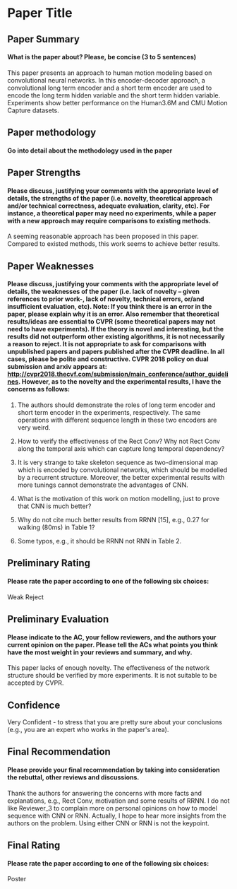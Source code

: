 # Paper Title

## Paper Summary
#### What is the paper about? Please, be concise (3 to 5 sentences)
This paper presents an approach to human motion modeling based on convolutional neural networks. In this encoder-decoder approach, a convolutional long term encoder and a short term encoder are used to encode the long term hidden variable and the short term hidden variable. Experiments show better performance on the Human3.6M and CMU Motion Capture datasets.

## Paper methodology
#### Go into detail about the methodology used in the paper

## Paper Strengths
#### Please discuss, justifying your comments with the appropriate level of details, the strengths of the paper (i.e. novelty, theoretical approach and/or technical correctness, adequate evaluation, clarity, etc). For instance, a theoretical paper may need no experiments, while a paper with a new approach may require comparisons to existing methods.
A seeming reasonable approach has been proposed in this paper. Compared to existed methods, this work seems to achieve better results.

## Paper Weaknesses
#### Please discuss, justifying your comments with the appropriate level of details, the weaknesses of the paper (i.e. lack of novelty – given references to prior work-, lack of novelty, technical errors, or/and insufficient evaluation, etc). Note: If you think there is an error in the paper, please explain why it is an error. Also remember that theoretical results/ideas are essential to CVPR (some theoretical papers may not need to have experiments). If the theory is novel and interesting, but the results did not outperform other existing algorithms, it is not necessarily a reason to reject. It is not appropriate to ask for comparisons with unpublished papers and papers published after the CVPR deadline. In all cases, please be polite and constructive. CVPR 2018 policy on dual submission and arxiv appears at: http://cvpr2018.thecvf.com/submission/main_conference/author_guidelines.	However, as to the novelty and the experimental results, I have the concerns as follows:

1.  The authors should demonstrate the roles of long term encoder and short term encoder in the experiments, respectively. The same operations with different sequence length in these two encoders are very weird.

2.  How to verify the effectiveness of the Rect Conv? Why not Rect Conv along the temporal axis which can capture long temporal dependency?

3. It is very strange to take skeleton sequence as two-dimensional map which is encoded by convolutional networks, which should be modelled by a recurrent structure. Moreover, the better experimental results with more tunings cannot demonstrate the advantages of CNN.

4. What is the motivation of this work on motion modelling, just to prove that CNN is much better?

5. Why do not cite much better results from RRNN [15], e.g., 0.27 for walking (80ms) in Table 1?

6. Some typos, e.g., it should be RRNN not RNN in Table 2.

## Preliminary Rating
#### Please rate the paper according to one of the following six choices:
Weak Reject

## Preliminary Evaluation
#### Please indicate to the AC, your fellow reviewers, and the authors your current opinion on the paper. Please tell the ACs what points you think have the most weight in your reviews and summary, and why.
This paper lacks of enough novelty. The effectiveness of the network structure should be verified by more experiments. It is not suitable to be accepted by CVPR.

## Confidence
Very Confident - to stress that you are pretty sure about your conclusions (e.g., you are an expert who works in the paper's area).


## Final Recommendation
#### Please provide your final recommendation by taking into consideration the rebuttal, other reviews and discussions.
Thank the authors for answering the concerns with more facts and explanations, e.g., Rect Conv, motivation and some results of RRNN. I do not like Reviewer_3 to complain more on personal opinions on how to model sequence with CNN or RNN. Actually, I hope to hear more insights from the authors on the problem. Using either CNN or RNN is not the keypoint.

## Final Rating
#### Please rate the paper according to one of the following six choices:
Poster

<!--Source: https://zzhang.org/review/cvpr18.html -->
